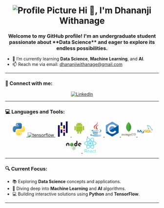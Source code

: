 <h1 align="center">
  <img src="https://avatars.githubusercontent.com/u/17911527?v=4" alt="Profile Picture" width="100" height="100"/>
  Hi 👋, I'm Dhananji Withanage
</h1>

<h3 align="center">Welcome to my GitHub profile! I'm an undergraduate student passionate about **Data Science** and eager to explore its endless possibilities.</h3>

- 🌱 I’m currently learning **Data Science**, **Machine Learning**, and **AI**.
- 📫 Reach me via email: [dhananjiwithanage@gmail.com](mailto:dhananjiwithanage@gmail.com)

---

### 📌 Connect with me:

<p align="center">
  <a href="https://www.linkedin.com/in/dhananji-withanage-240a0833a" target="_blank">
    <img src="https://img.shields.io/badge/LinkedIn-Dhananji%20Withanage-blue?style=for-the-badge&logo=linkedin&logoColor=white" alt="LinkedIn" />
  </a>
</p>

---

### 💻 Languages and Tools:

<p align="center">
  <a href="https://www.python.org" target="_blank" rel="noreferrer">
    <img src="https://raw.githubusercontent.com/devicons/devicon/master/icons/python/python-original.svg" alt="python" width="50" height="50"/>
  </a>
  <a href="https://www.tensorflow.org" target="_blank" rel="noreferrer">
    <img src="https://www.vectorlogo.zone/logos/tensorflow/tensorflow-icon.svg" alt="tensorflow" width="50" height="50"/>
  </a>
  <a href="https://pandas.pydata.org/" target="_blank" rel="noreferrer">
    <img src="https://raw.githubusercontent.com/devicons/devicon/2ae2a900d2f041da66e950e4d48052658d850630/icons/pandas/pandas-original.svg" alt="pandas" width="50" height="50"/>
  </a>
  <a href="https://developer.android.com" target="_blank" rel="noreferrer">
    <img src="https://raw.githubusercontent.com/devicons/devicon/master/icons/android/android-original-wordmark.svg" alt="android" width="50" height="50"/>
  </a>
  <a href="https://www.java.com" target="_blank" rel="noreferrer">
    <img src="https://raw.githubusercontent.com/devicons/devicon/master/icons/java/java-original.svg" alt="java" width="50" height="50"/>
  </a>
  <a href="https://www.cprogramming.com/" target="_blank" rel="noreferrer">
    <img src="https://raw.githubusercontent.com/devicons/devicon/master/icons/c/c-original.svg" alt="c" width="50" height="50"/>
  </a>
  <a href="https://www.mongodb.com/" target="_blank" rel="noreferrer">
    <img src="https://raw.githubusercontent.com/devicons/devicon/master/icons/mongodb/mongodb-original-wordmark.svg" alt="mongodb" width="50" height="50"/>
  </a>
  <a href="https://www.mysql.com/" target="_blank" rel="noreferrer">
    <img src="https://raw.githubusercontent.com/devicons/devicon/master/icons/mysql/mysql-original-wordmark.svg" alt="mysql" width="50" height="50"/>
  </a>
  <a href="https://nodejs.org" target="_blank" rel="noreferrer">
    <img src="https://raw.githubusercontent.com/devicons/devicon/master/icons/nodejs/nodejs-original-wordmark.svg" alt="nodejs" width="50" height="50"/>
  </a>
  <a href="https://reactjs.org/" target="_blank" rel="noreferrer">
    <img src="https://raw.githubusercontent.com/devicons/devicon/master/icons/react/react-original-wordmark.svg" alt="react" width="50" height="50"/>
  </a>
</p>

---

### 🔍 Current Focus:
- 📚 Exploring **Data Science** concepts and applications.
- 🧠 Diving deep into **Machine Learning** and **AI** algorithms.
- 💻 Building interactive solutions using **Python** and **TensorFlow**.

---


